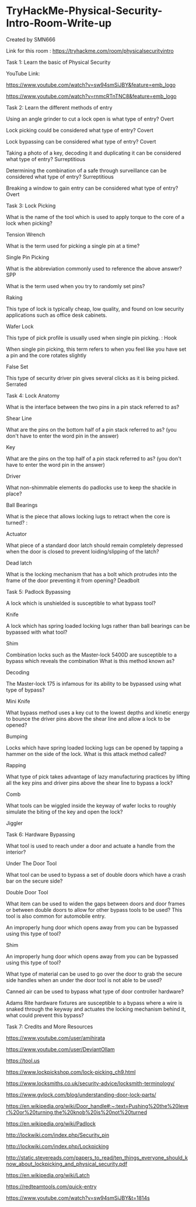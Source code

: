 # TryHackMe-Physical-Security-Intro-Room-Write-up
Created by SMN666 

Link for this room : https://tryhackme.com/room/physicalsecurityintro

Task 1: 
Learn the basic of Physical Security

YouTube Link:

https://www.youtube.com/watch?v=sw94smSiJBY&feature=emb_logo

https://www.youtube.com/watch?v=rnmcRTnTNC8&feature=emb_logo





Task 2:
Learn the different methods of entry

Using an angle grinder to cut a lock open is what type of entry? Overt

Lock picking could be considered what type of entry? Covert

Lock bypassing can be considered what type of entry? Covert

Taking a photo of a key, decoding it and duplicating it can be considered what type of entry? Surreptitious

Determining the combination of a safe through surveillance can be considered what type of entry? Surreptitious

Breaking a window to gain entry can be considered what type of entry? Overt




Task 3:
Lock Picking

What is the name of the tool which is used to apply torque to the core of a lock when picking?

Tension Wrench


What is the term used for picking a single pin at a time?

Single Pin Picking


What is the abbreviation commonly used to reference the above answer? SPP

What is the term used when you try to randomly set pins?

Raking

This type of lock is typically cheap, low quality, and found on low security applications such as office desk cabinets.

Wafer Lock

This type of pick profile is usually used when single pin picking. : Hook

When single pin picking, this term refers to when you feel like you have set a pin and the core rotates slightly

False Set

This type of security driver pin gives several clicks as it is being picked. Serrated





Task 4:
Lock Anatomy

What is the interface between the two pins in a pin stack referred to as? 

Shear Line

What are the pins on the bottom half of a pin stack referred to as? (you don't have to enter the word pin in the answer)

Key

What are the pins on the top half of a pin stack referred to as? (you don't have to enter the word pin in the answer)

Driver

What non-shimmable elements do padlocks use to keep the shackle in place?

Ball Bearings

What is the piece that allows locking lugs to retract when the core is turned? : 

Actuator

What piece of a standard door latch should remain completely depressed when the door is closed to prevent loiding/slipping of the latch?

Dead latch


What is the locking mechanism that has a bolt which protrudes into the frame of the door preventing it from opening?
Deadbolt






Task 5:
Padlock Bypassing

A lock which is unshielded is susceptible to what bypass tool?

Knife

A lock which has spring loaded locking lugs rather than ball bearings can be bypassed with what tool?

Shim

Combination locks such as the Master-lock 5400D are susceptible to a bypass which reveals the combination What is this method known as?

Decoding

The Master-lock 175 is infamous for its ability to be bypassed using what type of bypass?

Mini Knife


What bypass method uses a key cut to the lowest depths and kinetic energy to bounce the driver pins above the shear line and allow a lock to be opened?

Bumping

Locks which have spring loaded locking lugs can be opened by tapping a hammer on the side of the lock. What is this attack method called?

Rapping

What type of pick takes advantage of lazy manufacturing practices by lifting all the key pins and driver pins above the shear line to bypass a lock?

Comb

What tools can be wiggled inside the keyway of wafer locks to roughly simulate the biting of the key and open the lock?

Jiggler





Task 6: Hardware Bypassing

What tool is used to reach under a door and actuate a handle from the interior?

Under The Door Tool

What tool can be used to bypass a set of double doors which have a crash bar on the secure side?

Double Door Tool


What item can be used to widen the gaps between doors and door frames or between double doors to allow for other bypass tools to be used? This tool is also common for automobile entry.



An improperly hung door which opens away from you can be bypassed using this type of tool?

Shim

An improperly hung door which opens away from you can be bypassed using this type of tool?


What type of material can be used to go over the door to grab the secure side handles when an under the door tool is not able to be used?


Canned air can be used to bypass what type of door controller hardware?


Adams Rite hardware fixtures are susceptible to a bypass where a wire is snaked through the keyway and actuates the locking mechanism behind it, what could prevent this bypass?



Task 7: Credits and More Resources

https://www.youtube.com/user/amihirata

https://www.youtube.com/user/DeviantOllam

https://tool.us

https://www.lockpickshop.com/lock-picking_ch9.html

https://www.locksmiths.co.uk/security-advice/locksmith-terminology/

https://www.gvlock.com/blog/understanding-door-lock-parts/

https://en.wikipedia.org/wiki/Door_handle#:~:text=Pushing%20the%20lever%20or%20turning,the%20knob%20is%20not%20turned

https://en.wikipedia.org/wiki/Padlock

http://lockwiki.com/index.php/Security_pin

http://lockwiki.com/index.php/Lockpicking

http://static.stevereads.com/papers_to_read/ten_things_everyone_should_know_about_lockpicking_and_physical_security.pdf

https://en.wikipedia.org/wiki/Latch

https://redteamtools.com/quick-entry

https://www.youtube.com/watch?v=sw94smSiJBY&t=1814s




